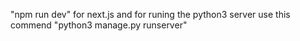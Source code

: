 "npm run dev" for next.js 
and for runing the python3 server use this commend "python3 manage.py runserver"
